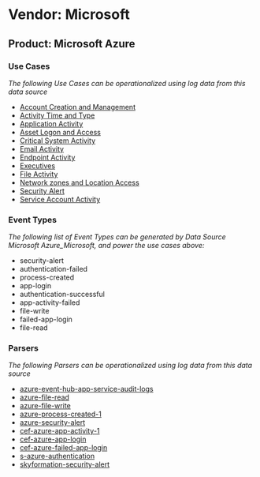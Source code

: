 Vendor: Microsoft
=================
Product: Microsoft Azure
------------------------

### Use Cases

_The following Use Cases can be operationalized using log data from this data source_

* [Account Creation and Management](../UseCases/usecase_account_creation_and_management.md)
* [Activity Time  and Type](../UseCases/usecase_activity_time__and_type.md)
* [Application Activity](../UseCases/usecase_application_activity.md)
* [Asset Logon and Access](../UseCases/usecase_asset_logon_and_access.md)
* [Critical System Activity](../UseCases/usecase_critical_system_activity.md)
* [Email Activity](../UseCases/usecase_email_activity.md)
* [Endpoint Activity](../UseCases/usecase_endpoint_activity.md)
* [Executives](../UseCases/usecase_executives.md)
* [File Activity](../UseCases/usecase_file_activity.md)
* [Network zones and Location Access](../UseCases/usecase_network_zones_and_location_access.md)
* [Security Alert](../UseCases/usecase_security_alert.md)
* [Service Account Activity](../UseCases/usecase_service_account_activity.md)


### Event Types

_The following list of Event Types can be generated by Data Source Microsoft Azure_Microsoft, and power the use cases above:_

- security-alert
- authentication-failed
- process-created
- app-login
- authentication-successful
- app-activity-failed
- file-write
- failed-app-login
- file-read


### Parsers

_The following Parsers can be operationalized using log data from this data source_

* [azure-event-hub-app-service-audit-logs](../Parsers/parserContent_azure-event-hub-app-service-audit-logs.md)
* [azure-file-read](../Parsers/parserContent_azure-file-read.md)
* [azure-file-write](../Parsers/parserContent_azure-file-write.md)
* [azure-process-created-1](../Parsers/parserContent_azure-process-created-1.md)
* [azure-security-alert](../Parsers/parserContent_azure-security-alert.md)
* [cef-azure-app-activity-1](../Parsers/parserContent_cef-azure-app-activity-1.md)
* [cef-azure-app-login](../Parsers/parserContent_cef-azure-app-login.md)
* [cef-azure-failed-app-login](../Parsers/parserContent_cef-azure-failed-app-login.md)
* [s-azure-authentication](../Parsers/parserContent_s-azure-authentication.md)
* [skyformation-security-alert](../Parsers/parserContent_skyformation-security-alert.md)
